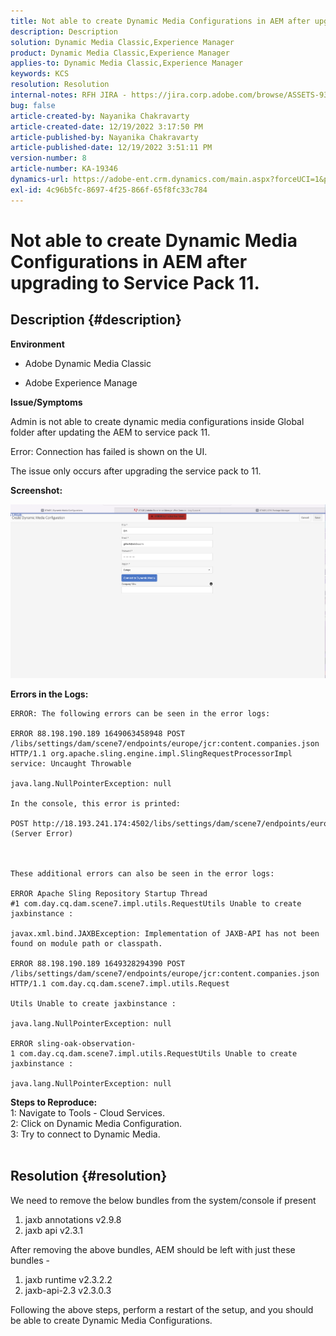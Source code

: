```yaml
---
title: Not able to create Dynamic Media Configurations in AEM after upgrading to Service Pack 11.
description: Description
solution: Dynamic Media Classic,Experience Manager
product: Dynamic Media Classic,Experience Manager
applies-to: Dynamic Media Classic,Experience Manager
keywords: KCS
resolution: Resolution
internal-notes: RFH JIRA - https://jira.corp.adobe.com/browse/ASSETS-9332
bug: false
article-created-by: Nayanika Chakravarty
article-created-date: 12/19/2022 3:17:50 PM
article-published-by: Nayanika Chakravarty
article-published-date: 12/19/2022 3:51:11 PM
version-number: 8
article-number: KA-19346
dynamics-url: https://adobe-ent.crm.dynamics.com/main.aspx?forceUCI=1&pagetype=entityrecord&etn=knowledgearticle&id=75074f48-b07f-ed11-81ac-6045bd0065f9
exl-id: 4c96b5fc-8697-4f25-866f-65f8fc33c784
---
```

# Not able to create Dynamic Media Configurations in AEM after upgrading to Service Pack 11.

## Description {#description}


<b>Environment</b>

- Adobe Dynamic Media Classic

- Adobe Experience Manage

<b>Issue/Symptoms</b>

Admin is not able to create dynamic media configurations inside Global folder after updating the AEM to service pack 11.

Error: Connection has failed is shown on the UI.

The issue only occurs after upgrading the service pack to 11.

<b>Screenshot:</b>

![](assets/___76074f48-b07f-ed11-81ac-6045bd0065f9___.png)

<b>Errors in the Logs:</b>




```
ERROR: The following errors can be seen in the error logs:

ERROR 88.198.190.189 1649063458948 POST /libs/settings/dam/scene7/endpoints/europe/jcr:content.companies.json HTTP/1.1 org.apache.sling.engine.impl.SlingRequestProcessorImpl service: Uncaught Throwable

java.lang.NullPointerException: null

In the console, this error is printed:

POST http://18.193.241.174:4502/libs/settings/dam/scene7/endpoints/europe/jcr:content.companies.json 500 (Server Error)



These additional errors can also be seen in the error logs:

ERROR Apache Sling Repository Startup Thread #1 com.day.cq.dam.scene7.impl.utils.RequestUtils Unable to create jaxbinstance :

javax.xml.bind.JAXBException: Implementation of JAXB-API has not been found on module path or classpath.

ERROR 88.198.190.189 1649328294390 POST /libs/settings/dam/scene7/endpoints/europe/jcr:content.companies.json HTTP/1.1 com.day.cq.dam.scene7.impl.utils.Request

Utils Unable to create jaxbinstance :

java.lang.NullPointerException: null

ERROR sling-oak-observation-1 com.day.cq.dam.scene7.impl.utils.RequestUtils Unable to create jaxbinstance :

java.lang.NullPointerException: null
```


<b>Steps to Reproduce:</b>
<br>1: Navigate to Tools - Cloud Services.
<br>2: Click on Dynamic Media Configuration.
<br>3: Try to connect to Dynamic Media.  
<br> <br>



## Resolution {#resolution}


We need to remove the below bundles from the system/console if present

1. jaxb annotations v2.9.8
2. jaxb api v2.3.1


After removing the above bundles, AEM should be left with just these bundles -

1. jaxb runtime v2.3.2.2
2. jaxb-api-2.3 v2.3.0.3


Following the above steps, perform a restart of the setup, and you should be able to create Dynamic Media Configurations.
